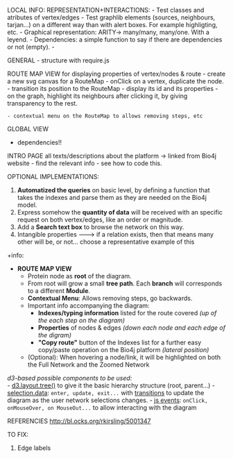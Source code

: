 
LOCAL INFO: REPRESENTATION+INTERACTIONS:
    - Test classes and atributes of vertex/edges
    - Test graphlib elements (sources, neighbours, tarjan...) on a different way than with alert boxes. For example highligting, etc.
    - Graphical representation: ARITY-> many/many, many/one. With a leyend.
    - Dependencies: a simple function to say if there are dependencies or not (empty).
    - 

GENERAL
    - structure with require.js



ROUTE MAP VIEW 
for displaying properties of vertex/nodes & route
	- create a new svg canvas for a RouteMap
	- onClick on a vertex, duplicate the node.
	- transition its position to the RouteMap
	- display its id and its properties
	- on the graph, highlight its neighbours after clicking it, by giving transparency to the rest.
	
    - contextual menu on the RouteMap to allows removing steps, etc

GLOBAL VIEW
- dependencies!!



INTRO PAGE
all texts/descriptions about the platform -> linked from Bio4j website
    - find the relevant info
    - see how to code this.


OPTIONAL IMPLEMENTATIONS:
1.  **Automatized the queries** on basic level, by defining a function that takes the indexes and parse them as they are needed on the Bio4j model.
2. Express somehow the **quantity of data** will be received with an specific request on both vertex/edges, like an order or magnitude.
3. Add a **Search text box** to browse the network on this way.
4. Intangible properties ---> if a relation exists, then that means many other will be, or not... choose a representative example of this





+info:

- **ROUTE MAP VIEW** 
  - Protein node as **root** of the diagram.
  - From root will grow a small **tree path**. Each **branch** will corresponds to a different **Module**. 
  - **Contextual Menu**: Allows removing steps, go backwards.
  - Important info accompanying the diagram:
     -  **Indexes/typing information** listed for the route covered *(up of the each step on the diagram)*
     -  **Properties** of nodes & edges *(down each node and each edge of the digram)*
     -  **"Copy route"** button of the Indexes list for a further easy copy/paste operation on the Bio4j platform *(lateral position)*
  - (Optional): When hovering a node/link, it will be highlighted on both the Full Network and the Zoomed Network

 *d3-based possible components to be used:*    
    - [d3.layout.tree()](https://github.com/mbostock/d3/wiki/Tree-Layout) to give it the basic hierarchy structure (root, parent...)
    - [selection.data](https://github.com/mbostock/d3/wiki/Selections#data): `enter, update, exit...` with [transitions](https://github.com/mbostock/d3/wiki/Transitions) to update the diagram as the user network selections changes. 
    - [js events](http://www.w3schools.com/js/js_htmldom_events.asp): `onClick, onMouseOver, on MouseOut...` to allow interacting with the diagram



REFERENCIES
http://bl.ocks.org/rkirsling/5001347

TO FIX:
1. Edge labels 